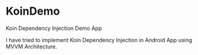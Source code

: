 # KoinDemo
Koin Dependency Injection Demo App

I have tried to implement Koin Dependency Injection in Android App using MVVM Architecture. 
